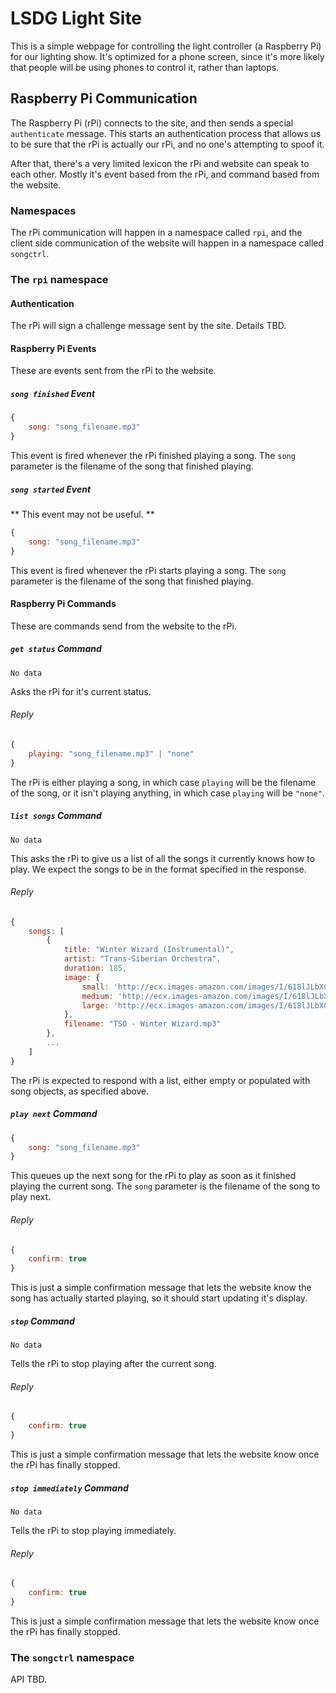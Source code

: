 # LSDG Light Site

This is a simple webpage for controlling the light controller (a Raspberry Pi) for our lighting show. It's optimized for
a phone screen, since it's more likely that people will be using phones to control it, rather than laptops.

## Raspberry Pi Communication

The Raspberry Pi (rPi) connects to the site, and then sends a special `authenticate` message. This starts an
authentication process that allows us to be sure that the rPi is actually our rPi, and no one's attempting to spoof it.

After that, there's a very limited lexicon the rPi and website can speak to each other. Mostly it's event based from the
rPi, and command based from the website.

### Namespaces

The rPi communication will happen in a namespace called `rpi`, and the client side communication of the website will
happen in a namespace called `songctrl`.

### The `rpi` namespace

#### Authentication

The rPi will sign a challenge message sent by the site. Details TBD.

#### Raspberry Pi Events

These are events sent from the rPi to the website.

##### `song finished` Event

```javascript
{
    song: "song_filename.mp3"
}
```

This event is fired whenever the rPi finished playing a song. The `song` parameter is the filename of the song that
finished playing.

##### `song started` Event

** This event may not be useful. **

```javascript
{
    song: "song_filename.mp3"
}
```

This event is fired whenever the rPi starts playing a song. The `song` parameter is the filename of the song that
finished playing.

#### Raspberry Pi Commands

These are commands send from the website to the rPi.

##### `get status` Command

`No data`

Asks the rPi for it's current status.

###### Reply

```javascript
{
    playing: "song_filename.mp3" | "none"
}
```

The rPi is either playing a song, in which case `playing` will be the filename of the song, or it isn't playing anything,
in which case `playing` will be `"none"`.

##### `list songs` Command

`No data`

This asks the rPi to give us a list of all the songs it currently knows how to play. We expect the songs to be in the
format specified in the response.

###### Reply

```javascript
{
    songs: [
        {
            title: "Winter Wizard (Instrumental)",
            artist: "Trans-Siberian Orchestra",
            duration: 185,
            image: {
                small: 'http://ecx.images-amazon.com/images/I/618lJLbXCiL._SL500_AA280_.jpg',
                medium: 'http://ecx.images-amazon.com/images/I/618lJLbXCiL._SL500_AA280_.jpg',
                large: 'http://ecx.images-amazon.com/images/I/618lJLbXCiL._SL500_AA280_.jpg'
            },
            filename: "TSO - Winter Wizard.mp3"
        },
        ...
    ]
}
```

The rPi is expected to respond with a list, either empty or populated with song objects, as specified above.

##### `play next` Command

```javascript
{
    song: "song_filename.mp3"
}
```

This queues up the next song for the rPi to play as soon as it finished playing the current song. The `song` parameter
is the filename of the song to play next.

###### Reply

```javascript
{
    confirm: true
}
```

This is just a simple confirmation message that lets the website know the song has actually started playing, so it
should start updating it's display.

##### `stop` Command

`No data`

Tells the rPi to stop playing after the current song.

###### Reply

```javascript
{
    confirm: true
}
```

This is just a simple confirmation message that lets the website know once the rPi has finally stopped.

##### `stop immediately` Command

`No data`

Tells the rPi to stop playing immediately.

###### Reply

```javascript
{
    confirm: true
}
```

This is just a simple confirmation message that lets the website know once the rPi has finally stopped.

### The `songctrl` namespace

API TBD.